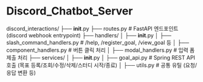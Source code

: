 # Discord_Chatbot_Server
discord_interactions/
├── __init__.py
├── routes.py                     # FastAPI 엔드포인트 (discord webhook entrypoint)
├── handlers/
│   ├── __init__.py
│   ├── slash_command_handlers.py # /help, /register_goal, /view_goal 등
│   ├── component_handlers.py     # 버튼 클릭 처리
│   ├── modal_handlers.py         # 입력 폼 제출 처리
├── services/
│   ├── __init__.py
│   ├── goal_api.py               # Spring REST API 호출 (목표 등록/조회/수정/삭제/스터디 시작/종료)
│   ├── utils.py                  # 공통 유틸 (요청/응답 변환 등)
